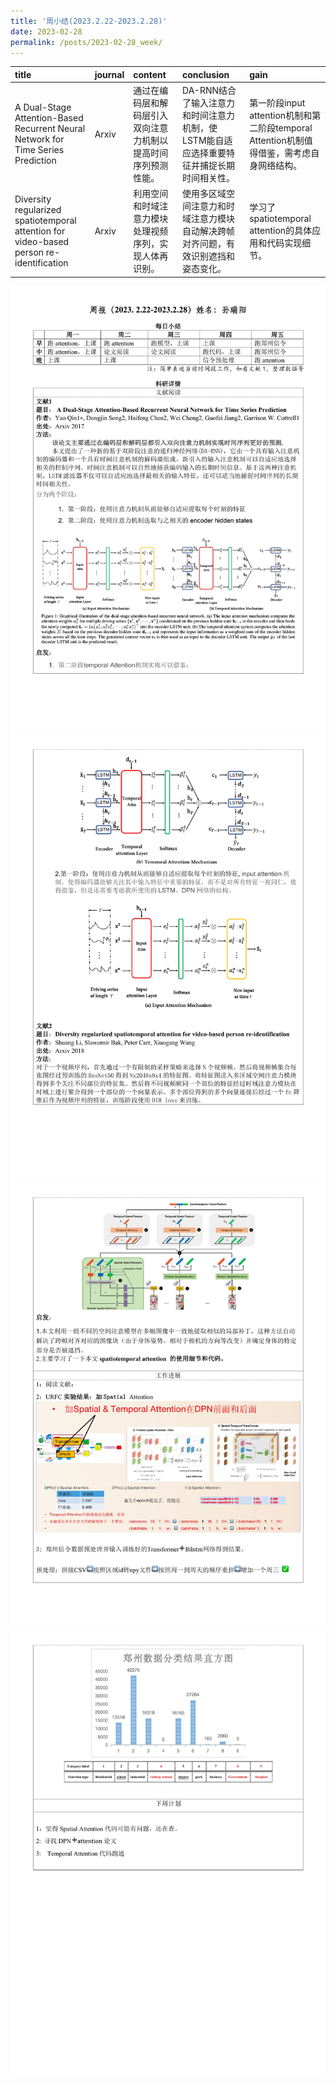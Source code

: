 ```yaml
---
title: '周小结(2023.2.22-2023.2.28)'
date: 2023-02-28
permalink: /posts/2023-02-28_week/
---
```

| title                                                                                   | journal   | content                                                        | conclusion                                                                               | gain                                                                                      |
|:----------------------------------------------------------------------------------------|:----------|:---------------------------------------------------------------|:-----------------------------------------------------------------------------------------|:------------------------------------------------------------------------------------------|
| A Dual-Stage Attention-Based Recurrent Neural Network for Time Series Prediction        | Arxiv     | 通过在编码层和解码层引入双向注意力机制以提高时间序列预测性能。 | DA-RNN结合了输入注意力和时间注意力机制，使LSTM能自适应选择重要特征并捕捉长期时间相关性。 | 第一阶段input attention机制和第二阶段temporal Attention机制值得借鉴，需考虑自身网络结构。 |
| Diversity regularized spatiotemporal attention for video-based person re-identification | Arxiv     | 利用空间和时域注意力模块处理视频序列，实现人体再识别。         | 使用多区域空间注意力和时域注意力模块自动解决跨帧对齐问题，有效识别遮挡和姿态变化。       | 学习了spatiotemporal attention的具体应用和代码实现细节。                                  |


![image](/files/post/2023-02-28-week/0.jpg)
![image](/files/post/2023-02-28-week/1.jpg)
![image](/files/post/2023-02-28-week/2.jpg)
![image](/files/post/2023-02-28-week/3.jpg)